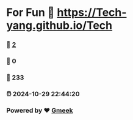 # For Fun :link: https://Tech-yang.github.io/Tech 
### :page_facing_up: [2](https://Tech-yang.github.io/Tech/tag.html) 
### :speech_balloon: 0 
### :hibiscus: 233 
### :alarm_clock: 2024-10-29 22:44:20 
### Powered by :heart: [Gmeek](https://github.com/Meekdai/Gmeek)
